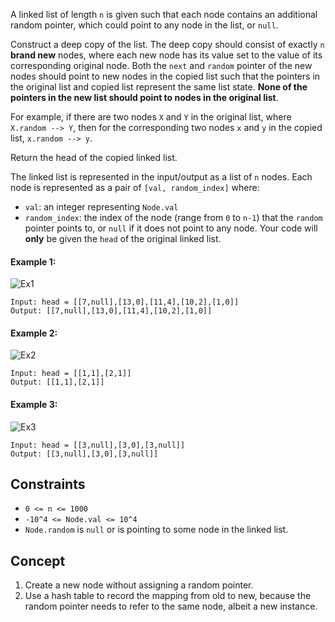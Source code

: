 A linked list of length `n` is given such that each node contains an additional random pointer, which could point to any node in the list, or `null`.

Construct a deep copy of the list. The deep copy should consist of exactly `n` **brand new** nodes, where each new node has its value set to the value of its corresponding original node. Both the `next` and `random` pointer of the new nodes should point to new nodes in the copied list such that the pointers in the original list and copied list represent the same list state. **None of the pointers in the new list should point to nodes in the original list**.

For example, if there are two nodes `X` and `Y` in the original list, where `X.random --> Y`, then for the corresponding two nodes `x` and `y` in the copied list, `x.random --> y`.

Return the head of the copied linked list.

The linked list is represented in the input/output as a list of `n` nodes. Each node is represented as a pair of `[val, random_index]` where:

- `val`: an integer representing `Node.val`
- `random_index`: the index of the node (range from `0` to `n-1`) that the `random` pointer points to, or `null` if it does not point to any node.
Your code will **only** be given the `head` of the original linked list.

 

#### Example 1:
![Ex1](https://assets.leetcode.com/uploads/2019/12/18/e1.png)
```plaintext
Input: head = [[7,null],[13,0],[11,4],[10,2],[1,0]]
Output: [[7,null],[13,0],[11,4],[10,2],[1,0]]
```
#### Example 2:
![Ex2](https://assets.leetcode.com/uploads/2019/12/18/e2.png)
```plaintext
Input: head = [[1,1],[2,1]]
Output: [[1,1],[2,1]]
```
#### Example 3:
![Ex3](https://assets.leetcode.com/uploads/2019/12/18/e3.png)
```plaintext
Input: head = [[3,null],[3,0],[3,null]]
Output: [[3,null],[3,0],[3,null]]
 ```

## Constraints

- `0 <= n <= 1000`
- `-10^4 <= Node.val <= 10^4`
- `Node.random` is `null` or is pointing to some node in the linked list.

## Concept
1. Create a new node without assigning a random pointer.
2. Use a hash table to record the mapping from old to new, because the random pointer needs to refer to the same node, albeit a new instance.
